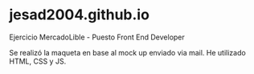 # jesad2004.github.io
Ejercicio MercadoLible - Puesto Front End Developer

Se realizó la maqueta en base al mock up enviado via mail. 
He utilizado HTML, CSS y JS. 
